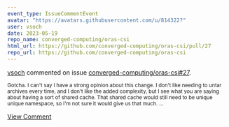 ```yaml
---
event_type: IssueCommentEvent
avatar: "https://avatars.githubusercontent.com/u/814322?"
user: vsoch
date: 2023-05-19
repo_name: converged-computing/oras-csi
html_url: https://github.com/converged-computing/oras-csi/pull/27
repo_url: https://github.com/converged-computing/oras-csi
---
```


<a href='https://github.com/vsoch' target='_blank'>vsoch</a> commented on issue <a href='https://github.com/converged-computing/oras-csi/pull/27' target='_blank'>converged-computing/oras-csi#27</a>.

<small>Gotcha. I can't say I have a strong opinion about this change. I don't like needing to untar archives every time, and I don't like the added complexity, but I see what you are saying about having a sort of shared cache. That shared cache would still need to be unique unique namespace, so I'm not sure it would give us that much....</small>

<a href='https://github.com/converged-computing/oras-csi/pull/27' target='_blank'>View Comment</a>